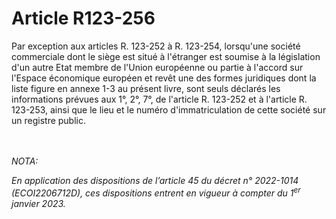 # Article R123-256

<p>Par exception aux articles R. 123-252 à R. 123-254, lorsqu'une société commerciale dont le siège est situé à l'étranger est soumise à la législation d'un autre Etat membre de l'Union européenne ou partie à l'accord sur l'Espace économique européen et revêt une des formes juridiques dont la liste figure en annexe 1-3 au présent livre, sont seuls déclarés les informations prévues aux 1°, 2°, 7°, de l'article R. 123-252 et à l'article R. 123-253, ainsi que le lieu et le numéro d'immatriculation de cette société sur un registre public.</p><br/><br/><i>NOTA:<p>En application des dispositions de l’article 45 du décret n° 2022-1014 (ECOI2206712D), ces dispositions entrent en vigueur à compter du 1<sup>er</sup> janvier 2023.</p></i>